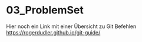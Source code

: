# 03_ProblemSet
Hier noch ein Link mit einer Übersicht zu Git Befehlen 
https://rogerdudler.github.io/git-guide/